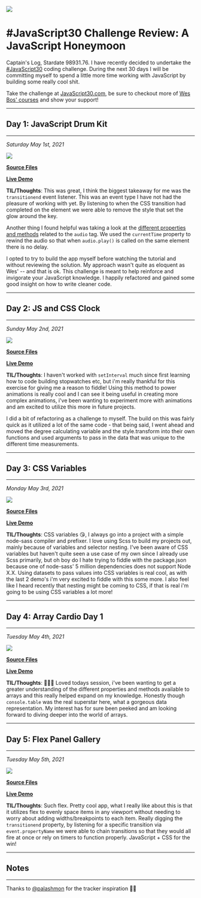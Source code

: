 ![](https://javascript30.com/images/JS3-social-share.png)

# #JavaScript30 Challenge Review: A JavaScript Honeymoon

Captain's Log, Stardate 98931.76. I have recently decided to undertake the [#JavaScript30](https://JavaScript30.com) coding challenge. During the next 30 days I will be committing myself to spend a little more time working with JavaScript by building some really cool shit.

Take the challenge at [JavaScript30.com](https://JavaScript30.com), be sure to checkout more of [Wes Bos' courses](https://wesbos.com/courses) and show your support!

----
## Day 1: JavaScript Drum Kit
-----
*Saturday May 1st, 2021* 

![](challenges/01_-_JavaScript_Drum_Kit/screenshot.png)

[**Source Files**](https://github.com/huntertrammell/JavaScript30/tree/main/challenges/01_-_JavaScript_Drum_Kit)

[**Live Demo**](https://huntertrammell.github.io/JavaScript30/challenges/01_-_JavaScript_Drum_Kit/)

**TIL/Thoughts**: This was great, I think the biggest takeaway for me was the ```transitionend``` event listener. This was an event type I have not had the pleasure of working with yet. By listening to when the CSS transition had completed on the element we were able to remove the style that set the glow around the key.

Another thing I found helpful was taking a look at the [different properties and methods](https://www.w3schools.com/jsref/dom_obj_audio.asp) related to the ```audio``` tag. We used the ```currentTime``` property to rewind the audio so that when ```audio.play()``` is called on the same element there is no delay.

I opted to try to build the app myself before watching the tutorial and without reviewing the solution. My approach wasn't quite as eloquent as Wes' -- and that is ok. This challenge is meant to help reinforce and invigorate your JavaScript knowledge. I happily refactored and gained some good insight on how to write cleaner code.


----
## Day 2: JS and CSS Clock
-----
*Sunday May 2nd, 2021* 

![](https://huntertrammell.github.io/JavaScript30/challenges/02_-_JS_and_CSS_Clock/screenshot.png)

[**Source Files**](https://github.com/huntertrammell/JavaScript30/tree/main/challenges/02_-_JS_and_CSS_Clock)

[**Live Demo**](https://huntertrammell.github.io/JavaScript30/challenges/02_-_JS_and_CSS_Clock/)

**TIL/Thoughts**: I haven't worked with ```setInterval``` much since first learning how to code building stopwatches etc, but i'm really thankful for this exercise for giving me a reason to fiddle! Using this method to power animations is really cool and I can see it being useful in creating more complex animations, i've been wanting to experiment more with animations and am excited to utilize this more in future projects.

I did a bit of refactoring as a challenge to myself. The build on this was fairly quick as it utilized a lot of the same code - that being said, I went ahead and moved the degree calculating variable and the style.transform into their own functions and used arguments to pass in the data that was unique to the different time measurements. 


----
## Day 3: CSS Variables
-----
*Monday May 3rd, 2021* 

![](https://huntertrammell.github.io/JavaScript30/challenges/03%20-%20CSS%20Variables/screenshot.png)

[**Source Files**](https://github.com/huntertrammell/JavaScript30/tree/main/challenges/03%20-%20CSS%20Variables)

[**Live Demo**](https://huntertrammell.github.io/JavaScript30/challenges/03%20-%20CSS%20Variables/)

**TIL/Thoughts**: CSS variables 😘, I always go into a project with a simple node-sass compiler and prefixer. I love using Scss to build my projects out, mainly because of variables and selector nesting. I've been aware of CSS variables but haven't quite seen a use case of my own since I already use Scss primarily, but oh boy do I hate trying to fiddle with the package.json because one of node-sass' 5 million dependencies does not support Node X.X. Using datasets to pass values into CSS variables is real cool, as with the last 2 demo's i'm very excited to fiddle with this some more. I also feel like I heard recently that nesting might be coming to CSS, if that is real i'm going to be using CSS variables a lot more!


----
## Day 4: Array Cardio Day 1
-----
*Tuesday May 4th, 2021* 

![](https://huntertrammell.github.io/JavaScript30/challenges/04%20-%20Array%20Cardio%20Day%201/screenshot.png)

[**Source Files**](https://github.com/huntertrammell/JavaScript30/tree/main/challenges/04%20-%20Array%20Cardio%20Day%201)

[**Live Demo**](https://huntertrammell.github.io/JavaScript30/challenges/04%20-%20Array%20Cardio%20Day%201/)

**TIL/Thoughts**: 🏃🏼‍♂️ Loved todays session, i've been wanting to get a greater understanding of the different properties and methods available to arrays and this really helped expand on my knowledge. Honestly though ```console.table``` was the real superstar here, what a gorgeous data representation. My interest has for sure been peeked and am looking forward to diving deeper into the world of arrays.


----
## Day 5: Flex Panel Gallery
-----
*Tuesday May 5th, 2021* 

![](https://huntertrammell.github.io/JavaScript30/challenges/05%20-%20Flex%20Panel%20Gallery/screenshot.png)

[**Source Files**](https://github.com/huntertrammell/JavaScript30/tree/main/challenges/05%20-%20Flex%20Panel%20Gallery)

[**Live Demo**](https://huntertrammell.github.io/JavaScript30/challenges/05%20-%20Flex%20Panel%20Gallery/)

**TIL/Thoughts**: Such flex. Pretty cool app, what I really like about this is that it utilizes flex to evenly space items in any viewport without needing to worry about adding widths/breakpoints to each item. Really digging the ```transitionend``` property, by listening for a specific transition via ```event.propertyName``` we were able to chain transitions so that they would all fire at once or rely on timers to function properly. JavaScript + CSS for the win!


----
## Notes
----
Thanks to [@palashmon](https://github.com/palashmon) for the tracker inspiration 🙏🏻
